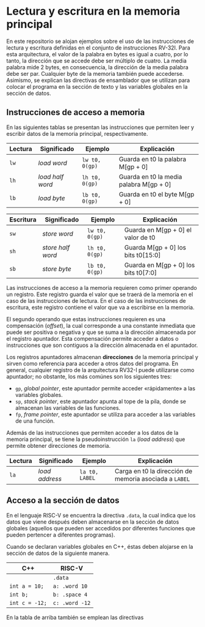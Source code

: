 # Lectura y escritura en la memoria principal

En este repositorio se alojan ejemplos sobre el uso de las instrucciones de lectura y escritura definidas en el conjunto de instrucciones RV-32I. Para esta arquitectura, el valor de la palabra en bytes es igual a cuatro, por lo tanto, la dirección que se accede debe ser múltiplo de cuatro. La media palabra mide 2 bytes, en consecuencia, la dirección de la media palabra debe ser par. Cualquier byte de la memoria también puede accederse. Asimismo, se explican las directivas de ensamblador que se utilizan para colocar el programa en la sección de texto y las variables globales en la sección de datos.

## Instrucciones de acceso a memoria

En las siguientes tablas se presentan las instrucciones que permiten leer y escribir datos de la memoria principal, respectivamente. 

| Lectura | Significado | Ejemplo        | Explicación     |
| ------- | ----------- | -------------- | --------------- |
| `lw`    | *load word* | `lw t0, 0(gp)` | Guarda en t0 la palabra M[gp + 0] |
| `lh`    | *load half word* | `lh t0, 0(gp)` | Guarda en t0 la media palabra M[gp + 0] |
| `lb`    | *load byte* | `lb t0, 0(gp)` | Guarda en t0 el byte M[gp + 0] |


| Escritura | Significado | Ejemplo        | Explicación     |
| ------- | ----------- | -------------- | --------------- |
| `sw`    | *store word* | `lw t0, 0(gp)` | Guarda en M[gp + 0] el valor de t0|
| `sh`    | *store half word* | `lh t0, 0(gp)` | Guarda M[gp + 0] los bits t0[15:0]|
| `sb`    | *store byte* | `lb t0, 0(gp)` | Guarda en M[gp + 0] los bits t0[7:0] |

Las instrucciones de acceso a la memoria requieren como primer operando un registro. Este registro guarda el valor que se traerá de la memoria en el caso de las instrucciones de lectura. En el caso de las instrucciones de escritura, este registro contiene el valor que va a escribirse en la memoria.

El segundo operando que estas instrucciones requieren es una compensación (*offset*), la cual corresponde a una constante inmediata que puede ser positiva o negativa y que se suma a la dirección almacenada por el registro apuntador. Esta compensación permite acceder a datos o instrucciones que son contiguos a la dirección almacenada en el apuntador.

Los registros apuntadores almacenan **direcciones** de la memoria principal y sirven como referencia para acceder a otros datos del programa. En general, cualquier registro de la arquitectura RV32-I puede utilizarse como apuntador; no obstante, los más comúnes son los siguientes tres:

- `gp`, *global pointer*, este apuntador permite acceder «rápidamente» a las variables globales.
- `sp`, *stack pointer*, este apuntador apunta al tope de la pila, donde se almacenan las variables de las funciones.
- `fp`, *frame pointer*, este apuntador se utiliza para acceder a las variables de una función. 

Además de las instrucciones que permiten acceder a los datos de la memoria principal, se tiene la pseudoinstrucción `la` (*load address*) que permite obtener direcciones de memoria.

| Lectura | Significado | Ejemplo        | Explicación     |
| ------- | ----------- | -------------- | --------------- |
| `la`    | *load address* | `la t0, LABEL` | Carga en t0 la dirección de memoria asociada a `LABEL` |

## Acceso a la sección de datos

En el lenguaje RISC-V se encuentra la directiva `.data`, la cual indica que los datos que viene después deben almacenarse en la sección de datos globales (aquellos que pueden ser accedidos por diferentes funciones que pueden pertencer a diferentes programas).

Cuando se declaran variables globales en C++, éstas deben alojarse en la sección de datos de la siguiente manera.

| C++            | RISC-V         |
| -------------- | -------------- |
|                | `.data`        |
| `int a = 10;`  | `a: .word 10`  |
| `int b;`       | `b: .space 4`  |
| `int c = -12;` | `c: .word -12` |

En la tabla de arriba también se emplean las directivas 
